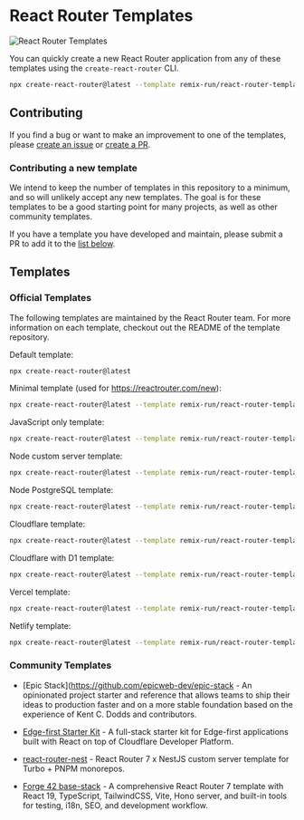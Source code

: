 # React Router Templates

![React Router Templates](./.assets/starter-kits-solid.png)

You can quickly create a new React Router application from any of these templates using the `create-react-router` CLI.

```bash
npx create-react-router@latest --template remix-run/react-router-templates/<template-name>
```

## Contributing

If you find a bug or want to make an improvement to one of the templates, please [create an issue](https://github.com/remix-run/react-router-templates/issues/new) or [create a PR](https://github.com/remix-run/react-router-templates/pulls).

### Contributing a new template

We intend to keep the number of templates in this repository to a minimum, and so will unlikely accept any new templates. The goal is for these templates to be a good starting point for many projects, as well as other community templates.

If you have a template you have developed and maintain, please submit a PR to add it to the [list below](#community-templates).

## Templates

### Official Templates

The following templates are maintained by the React Router team. For more information on each template, checkout out the README of the template repository.

Default template:

```bash
npx create-react-router@latest
```

Minimal template (used for https://reactrouter.com/new):

```bash
npx create-react-router@latest --template remix-run/react-router-templates/minimal
```

JavaScript only template:

```bash
npx create-react-router@latest --template remix-run/react-router-templates/javascript
```

Node custom server template:

```bash
npx create-react-router@latest --template remix-run/react-router-templates/node-custom-server
```

Node PostgreSQL template:

```bash
npx create-react-router@latest --template remix-run/react-router-templates/node-postgres
```

Cloudflare template:

```bash
npx create-react-router@latest --template remix-run/react-router-templates/cloudflare
```

Cloudflare with D1 template:

```bash
npx create-react-router@latest --template remix-run/react-router-templates/cloudflare-d1
```

Vercel template:

```bash
npx create-react-router@latest --template remix-run/react-router-templates/vercel
```

Netlify template:

```bash
npx create-react-router@latest --template remix-run/react-router-templates/netlify
```

### Community Templates

- [Epic Stack](https://github.com/epicweb-dev/epic-stack - An opinionated project starter and reference that allows teams to ship their ideas to production faster and on a more stable foundation based on the experience of Kent C. Dodds and contributors.

- [Edge-first Starter Kit](https://github.com/edgefirst-dev/starter) - A full-stack starter kit for Edge-first applications built with React on top of Cloudflare Developer Platform.

- [react-router-nest](https://github.com/cbnsndwch/react-router-nest) - React Router 7 x NestJS custom server template for Turbo + PNPM monorepos.

- [Forge 42 base-stack](https://github.com/forge-42/base-stack) - A comprehensive React Router 7 template with React 19, TypeScript, TailwindCSS, Vite, Hono server, and built-in tools for testing, i18n, SEO, and development workflow.

